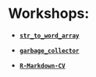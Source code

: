 
# Workshops:

* **[`str_to_word_array`](https://github.com/NathanFAIN/Workshops/tree/master/str_to_word_array)**

* **[`garbage_collector`](https://github.com/NathanFAIN/Workshops/tree/master/garbage_collector)**

* **[`R-Markdown-CV`](https://github.com/NathanFAIN/Workshops/tree/master/R-Markdown-CV)**
